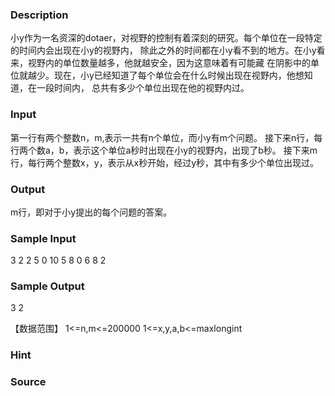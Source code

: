 
### Description
小y作为一名资深的dotaer，对视野的控制有着深刻的研究。每个单位在一段特定的时间内会出现在小y的视野内，
除此之外的时间都在小y看不到的地方。在小y看来，视野内的单位数量越多，他就越安全，因为这意味着有可能藏
在阴影中的单位就越少。现在，小y已经知道了每个单位会在什么时候出现在视野内，他想知道，在一段时间内，
总共有多少个单位出现在他的视野内过。
### Input
第一行有两个整数n，m,表示一共有n个单位，而小y有m个问题。
接下来n行，每行两个数a，b，表示这个单位a秒时出现在小y的视野内，出现了b秒。
接下来m行，每行两个整数x，y，表示从x秒开始，经过y秒，其中有多少个单位出现过。
### Output
m行，即对于小y提出的每个问题的答案。
### Sample Input
3 2
2 5
0 10
5 8
0 6
8 2
### Sample Output
3
2

【数据范围】
1<=n,m<=200000
1<=x,y,a,b<=maxlongint
### Hint

### Source
